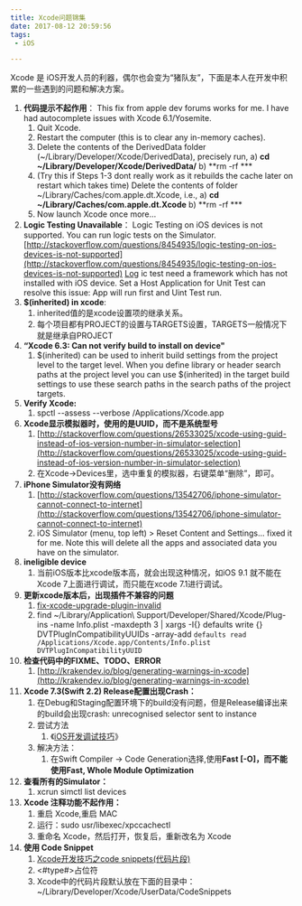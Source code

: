 ```yaml
---
title: Xcode问题锦集
date: 2017-08-12 20:59:56
tags: 
 - iOS

---
```


Xcode 是 iOS开发人员的利器，偶尔也会变为“猪队友”，下面是本人在开发中积累的一些遇到的问题和解决方案。

<!-- more -->

1. **代码提示不起作用**：
   This fix from apple dev forums works for me. I have had autocomplete issues with Xcode 6.1/Yosemite.
   1. Quit Xcode.
   2. Restart the computer (this is to clear any in-memory caches).
   3. Delete the contents of the DerivedData folder (~/Library/Developer/Xcode/DerivedData), precisely run, 
      a) **cd ~/Library/Developer/Xcode/DerivedData/** 
      b) **rm -rf ***
   4. (Try this if Steps 1-3 dont really work as it rebuilds the cache later on restart which takes time) Delete the contents of folder ~/Library/Caches/com.apple.dt.Xcode, i.e., 
      a) **cd ~/Library/Caches/com.apple.dt.Xcode** 
      b) **rm -rf ***
   5. Now launch Xcode once more…
2. **Logic Testing Unavailable**：
   Logic Testing on iOS devices is not supported. You can run logic tests on the Simulator.
   [http://stackoverflow.com/questions/8454935/logic-testing-on-ios-devices-is-not-supported](http://stackoverflow.com/questions/8454935/logic-testing-on-ios-devices-is-not-supported)
   [Log](http://stackoverflow.com/questions/8454935/logic-testing-on-ios-devices-is-not-supported)
   ic test need a framework which has not installed with iOS device. Set a Host Application for Unit Test can resolve this issue: App will run first and Uint Test run.
3. **$(inherited) in xcode**:
   1. inherited值的是xcode设置项的继承关系。
   2. 每个项目都有PROJECT的设置与TARGETS设置，TARGETS一般情况下就是继承自PROJECT
4. **“Xcode 6.3: Can not verify build to install on device"**
   1. $(inherited) can be used to inherit build settings from the project level to the target level. When you define library or header search paths at the project level you can use $(inherited) in the target build settings to use these search paths in the search paths of the project targets.
5. **Verify Xcode:**
   1. spctl --assess --verbose /Applications/Xcode.app
6. **Xcode显示模拟器时，使用的是UUID，而不是系统型号**
   1. [http://stackoverflow.com/questions/26533025/xcode-using-guid-instead-of-ios-version-number-in-simulator-selection](http://stackoverflow.com/questions/26533025/xcode-using-guid-instead-of-ios-version-number-in-simulator-selection)
   2. 在Xcode->Devices里，选中重复的模拟器，右键菜单“删除”，即可。
7. **iPhone Simulator没有网络**
   1. [http://stackoverflow.com/questions/13542706/iphone-simulator-cannot-connect-to-internet](http://stackoverflow.com/questions/13542706/iphone-simulator-cannot-connect-to-internet)
   2. iOS Simulator (menu, top left) > Reset Content and Settings... fixed it for me. Note this will delete all the apps and associated data you have on the simulator.
8. **ineligible device**
   1. 当前iOS版本比xcode版本高，就会出现这种情况，如iOS 9.1 就不能在Xcode 7上面进行调试，而只能在xcode 7.1进行调试。
9. **更新xcode版本后，出现插件不兼容的问题**
   1. [fix-xcode-upgrade-plugin-invalid](http://joeshang.github.io/2015/04/10/fix-xcode-upgrade-plugin-invalid/)
   2. find ~/Library/Application\ Support/Developer/Shared/Xcode/Plug-ins -name Info.plist -maxdepth 3 | xargs -I{} defaults write {} DVTPlugInCompatibilityUUIDs -array-add `defaults read /Applications/Xcode.app/Contents/Info.plist DVTPlugInCompatibilityUUID`
10. **检查代码中的FIXME、TODO、ERROR**
    1. [http://krakendev.io/blog/generating-warnings-in-xcode](http://krakendev.io/blog/generating-warnings-in-xcode)
11. **Xcode 7.3(Swift 2.2) Release配置出现Crash：**
    1. 在Debug和Staging配置环境下的build没有问题，但是Release编译出来的build会出现crash: unrecognised selector sent to instance
    2. 尝试方法
       1. 《[iOS开发调试技巧](http://www.jianshu.com/p/06fcd298ef4c)》
    3. 解决方法：
       1. 在Swift Compiler -> Code Generation选择,使用**Fast [-O]，而不能使用Fast, Whole Module Optimization**
12. **查看所有的Simulator：**
    1. xcrun simctl list devices
13. **Xcode 注释功能不起作用：**
    1. 重启 Xcode,重启 MAC
    2. 运行：sudo usr/libexec/xpccachectl
    3. 重命名 Xcode，然后打开，恢复后，重新改名为 Xcode
14. **使用 Code Snippet**
    1. [Xcode开发技巧之code snippets(代码片段)](http://blog.csdn.net/wzzvictory/article/details/12163939)
    2. <#type#>占位符
    3. Xcode中的代码片段默认放在下面的目录中：~/Library/Developer/Xcode/UserData/CodeSnippets